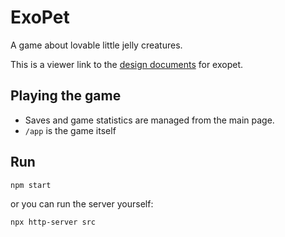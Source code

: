 # ExoPet
A game about lovable little jelly creatures.

This is a viewer link to the [design documents](https://docs.google.com/document/d/1GPtxC-ANjG0F4GvIZCSlwYQzbjGcaJJ58nDoN26pvvI/edit?usp=sharing) for exopet.

## Playing the game
* Saves and game statistics are managed from the main page.
* `/app` is the game itself

## Run

```
npm start
```

or you can run the server yourself:

```
npx http-server src
```